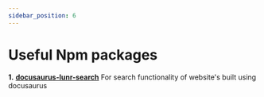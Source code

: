 ```yaml
---
sidebar_position: 6
---
```


# Useful Npm packages

**1.** **[docusaurus-lunr-search](https://www.npmjs.com/package/docusaurus-lunr-search?activeTab=readme)**
For search functionality of website's built using docusaurus
